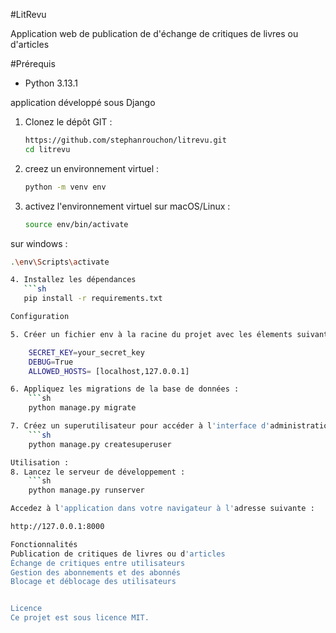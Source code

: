 #LitRevu

Application web de publication de d'échange de critiques de livres ou d'articles

#Prérequis
- Python 3.13.1

application développé sous Django

1. Clonez le dépôt GIT :
    ```sh
    https://github.com/stephanrouchon/litrevu.git
    cd litrevu

2. creez un environnement virtuel :
    ```sh
    python -m venv env

3. activez l'environnement virtuel
sur macOS/Linux : 
    ```sh
    source env/bin/activate
    
sur windows :
```sh
.\env\Scripts\activate

4. Installez les dépendances
   ```sh
   pip install -r requirements.txt

Configuration

5. Créer un fichier env à la racine du projet avec les élements suivants

    SECRET_KEY=your_secret_key
    DEBUG=True
    ALLOWED_HOSTS= [localhost,127.0.0.1]

6. Appliquez les migrations de la base de données :
    ```sh
    python manage.py migrate

7. Créez un superutilisateur pour accéder à l'interface d'administration :
    ```sh
    python manage.py createsuperuser

Utilisation :
8. Lancez le serveur de développement :
    ```sh
    python manage.py runserver

Accedez à l'application dans votre navigateur à l'adresse suivante :

http://127.0.0.1:8000

Fonctionnalités
Publication de critiques de livres ou d'articles
Échange de critiques entre utilisateurs
Gestion des abonnements et des abonnés
Blocage et déblocage des utilisateurs


Licence
Ce projet est sous licence MIT.
